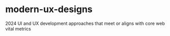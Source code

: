 # modern-ux-designs
2024 UI and UX development approaches that meet or aligns with core web vital metrics
